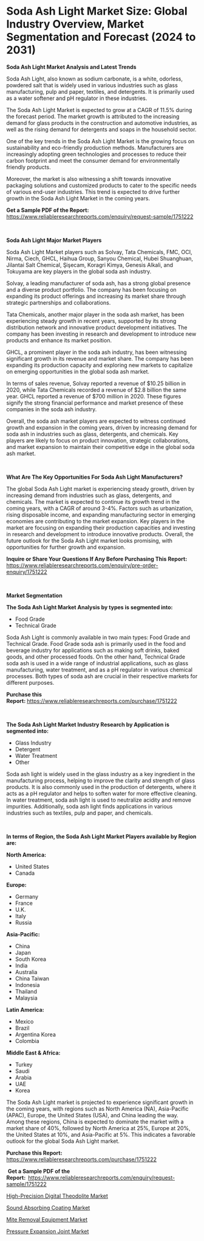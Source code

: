<p><h1>Soda Ash Light Market Size: Global Industry Overview, Market Segmentation and Forecast (2024 to 2031)</h1></p><p><strong>Soda Ash Light Market Analysis and Latest Trends</strong></p>
<p><p>Soda Ash Light, also known as sodium carbonate, is a white, odorless, powdered salt that is widely used in various industries such as glass manufacturing, pulp and paper, textiles, and detergents. It is primarily used as a water softener and pH regulator in these industries.</p><p>The Soda Ash Light Market is expected to grow at a CAGR of 11.5% during the forecast period. The market growth is attributed to the increasing demand for glass products in the construction and automotive industries, as well as the rising demand for detergents and soaps in the household sector.</p><p>One of the key trends in the Soda Ash Light Market is the growing focus on sustainability and eco-friendly production methods. Manufacturers are increasingly adopting green technologies and processes to reduce their carbon footprint and meet the consumer demand for environmentally friendly products.</p><p>Moreover, the market is also witnessing a shift towards innovative packaging solutions and customized products to cater to the specific needs of various end-user industries. This trend is expected to drive further growth in the Soda Ash Light Market in the coming years.</p></p>
<p><strong>Get a Sample PDF of the Report:&nbsp;</strong> <a href="https://www.reliableresearchreports.com/enquiry/request-sample/1751222">https://www.reliableresearchreports.com/enquiry/request-sample/1751222</a></p>
<p>&nbsp;</p>
<p><strong>Soda Ash Light Major Market Players</strong></p>
<p><p>Soda Ash Light Market players such as Solvay, Tata Chemicals, FMC, OCI, Nirma, Ciech, GHCL, Haihua Group, Sanyou Chemical, Hubei Shuanghuan, Jilantai Salt Chemical, Şişecam, Koragri Kimya, Genesis Alkali, and Tokuyama are key players in the global soda ash industry. </p><p>Solvay, a leading manufacturer of soda ash, has a strong global presence and a diverse product portfolio. The company has been focusing on expanding its product offerings and increasing its market share through strategic partnerships and collaborations. </p><p>Tata Chemicals, another major player in the soda ash market, has been experiencing steady growth in recent years, supported by its strong distribution network and innovative product development initiatives. The company has been investing in research and development to introduce new products and enhance its market position.</p><p>GHCL, a prominent player in the soda ash industry, has been witnessing significant growth in its revenue and market share. The company has been expanding its production capacity and exploring new markets to capitalize on emerging opportunities in the global soda ash market.</p><p>In terms of sales revenue, Solvay reported a revenue of $10.25 billion in 2020, while Tata Chemicals recorded a revenue of $2.8 billion the same year. GHCL reported a revenue of $700 million in 2020. These figures signify the strong financial performance and market presence of these companies in the soda ash industry. </p><p>Overall, the soda ash market players are expected to witness continued growth and expansion in the coming years, driven by increasing demand for soda ash in industries such as glass, detergents, and chemicals. Key players are likely to focus on product innovation, strategic collaborations, and market expansion to maintain their competitive edge in the global soda ash market.</p></p>
<p>&nbsp;</p>
<p><strong>What Are The Key Opportunities For Soda Ash Light Manufacturers?</strong></p>
<p><p>The global Soda Ash Light market is experiencing steady growth, driven by increasing demand from industries such as glass, detergents, and chemicals. The market is expected to continue its growth trend in the coming years, with a CAGR of around 3-4%. Factors such as urbanization, rising disposable income, and expanding manufacturing sector in emerging economies are contributing to the market expansion. Key players in the market are focusing on expanding their production capacities and investing in research and development to introduce innovative products. Overall, the future outlook for the Soda Ash Light market looks promising, with opportunities for further growth and expansion.</p></p>
<p><strong>Inquire or Share Your Questions If Any Before Purchasing This Report:</strong> <a href="https://www.reliableresearchreports.com/enquiry/pre-order-enquiry/1751222">https://www.reliableresearchreports.com/enquiry/pre-order-enquiry/1751222</a></p>
<p>&nbsp;</p>
<p><strong>Market Segmentation</strong></p>
<p><strong>The Soda Ash Light Market Analysis by types is segmented into:</strong></p>
<p><ul><li>Food Grade</li><li>Technical Grade</li></ul></p>
<p><p>Soda Ash Light is commonly available in two main types: Food Grade and Technical Grade. Food Grade soda ash is primarily used in the food and beverage industry for applications such as making soft drinks, baked goods, and other processed foods. On the other hand, Technical Grade soda ash is used in a wide range of industrial applications, such as glass manufacturing, water treatment, and as a pH regulator in various chemical processes. Both types of soda ash are crucial in their respective markets for different purposes.</p></p>
<p><strong>Purchase this Report:&nbsp;</strong><a href="https://www.reliableresearchreports.com/purchase/1751222">https://www.reliableresearchreports.com/purchase/1751222</a></p>
<p>&nbsp;</p>
<p><strong>The Soda Ash Light Market Industry Research by Application is segmented into:</strong></p>
<p><ul><li>Glass Industry</li><li>Detergent</li><li>Water Treatment</li><li>Other</li></ul></p>
<p><p>Soda ash light is widely used in the glass industry as a key ingredient in the manufacturing process, helping to improve the clarity and strength of glass products. It is also commonly used in the production of detergents, where it acts as a pH regulator and helps to soften water for more effective cleaning. In water treatment, soda ash light is used to neutralize acidity and remove impurities. Additionally, soda ash light finds applications in various industries such as textiles, pulp and paper, and chemicals.</p></p>
<p>&nbsp;</p>
<p><strong>In terms of Region, the Soda Ash Light Market Players available by Region are:</strong></p>
<p>
    <p> <strong> North America: </strong>
        <ul>
            <li>United States</li>
            <li>Canada</li>
        </ul>
        </p> 
    <p> <strong> Europe: </strong>
        <ul>
            <li>Germany</li>
            <li>France</li>
            <li>U.K.</li>
            <li>Italy</li>
            <li>Russia</li>
        </ul>
        </p> 
    <p> <strong> Asia-Pacific: </strong>
        <ul>
            <li>China</li>
            <li>Japan</li>
            <li>South Korea</li>
            <li>India</li>
            <li>Australia</li>
            <li>China Taiwan</li>
            <li>Indonesia</li>
            <li>Thailand</li>
            <li>Malaysia</li>
        </ul>
        </p> 
    <p> <strong> Latin America: </strong>
        <ul>
            <li>Mexico</li>
            <li>Brazil</li>
            <li>Argentina Korea</li>
            <li>Colombia</li>
        </ul>
        </p> 
    <p> <strong> Middle East & Africa: </strong>
        <ul>
            <li>Turkey</li>
            <li>Saudi</li>
            <li>Arabia</li>
            <li>UAE</li>
            <li>Korea</li>
        </ul>
    </p>
    </p>
<p><p>The Soda Ash Light market is projected to experience significant growth in the coming years, with regions such as North America (NA), Asia-Pacific (APAC), Europe, the United States (USA), and China leading the way. Among these regions, China is expected to dominate the market with a market share of 40%, followed by North America at 25%, Europe at 20%, the United States at 10%, and Asia-Pacific at 5%. This indicates a favorable outlook for the global Soda Ash Light market.</p></p>
<p><strong>Purchase this Report: </strong><a href="https://www.reliableresearchreports.com/purchase/1751222">https://www.reliableresearchreports.com/purchase/1751222</a></p>
<p>&nbsp;<strong>Get a Sample PDF of the Report:&nbsp;&nbsp;</strong><a href="https://www.reliableresearchreports.com/enquiry/request-sample/1751222">https://www.reliableresearchreports.com/enquiry/request-sample/1751222</a></p>
<p><strong></strong></p>
<p><p><a href="https://view.publitas.com/reportprime-1/decoding-the-high-precision-digital-theodolite-market-a-deep-dive-into-the-latest-market-trends-market-segmentation-and-competitive-analysis/">High-Precision Digital Theodolite Market</a></p><p><a href="https://butternut-bug-553.notion.site/Sound-Absorbing-Coating-Market-Size-Growth-Outlook-from-2024-to-2031-projecting-at-Market-s-Trends-b6929ba275e24ff38bd6d8bba7a9ae91">Sound Absorbing Coating Market</a></p><p><a href="https://view.publitas.com/reportprime-1/mite-removal-equipment-market-analysis-examines-its-scope-on-growth-opportunities-and-forecasted-trends-spanning-from-2023-to-2030/">Mite Removal Equipment Market</a></p><p><a href="https://view.publitas.com/reportprime-1/pressure-expansion-joint-market-analysis-and-market-size-global-industry-overview-market-segmentation-and-forecast-2023-to-2030/">Pressure Expansion Joint Market</a></p></p>